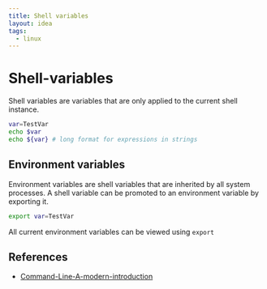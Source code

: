 ```yaml
---
title: Shell variables
layout: idea
tags:
  - linux
---
```


# Shell-variables

Shell variables are variables that are only applied to the current shell
instance.

```bash
var=TestVar
echo $var
echo ${var} # long format for expressions in strings
```

## Environment variables

Environment variables are shell variables that are inherited by all system
processes. A shell variable can be promoted to an environment variable by
exporting it.

```bash
export var=TestVar
```

All current environment variables can be viewed using `export`

## References

- [Command-Line-A-modern-introduction](/reference/Command-Line-A-modern-introduction)
